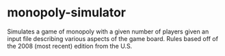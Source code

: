 monopoly-simulator
===========================

Simulates a game of monopoly with a given number of players given an input file describing various aspects of the game board.  Rules based off of the 2008 (most recent) edition from the U.S.